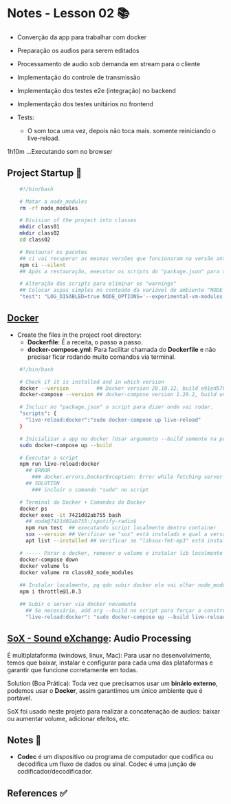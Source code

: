 # Notes - Lesson 02 📚

- Converção da app para trabalhar com docker
- Preparação os audios para serem editados
- Processamento de audio sob demanda em stream para o cliente
- Implementação do controle de transmissão
- Implementação dos testes e2e (integração) no backend
- Implementação dos testes unitários no frontend

- Tests:
  - O som toca uma vez, depois não toca mais. somente reiniciando o live-reload.

1h10m ...Executando som no browser

## Project Startup 🚧

```bash
    #!/bin/bash

    # Matar a node_modules
    rm -rf node_modules

    # Division of the project into classes
    mkdir class01
    mkdir class02
    cd class02

    # Restaurar os pacotes
    ## ci vai recuperar as mesmas versões que funcionaram na versão anterior
    npm ci --silent
    ## Após a restauração, executar os scripts do "package.json" para testar

    # Alteração dos scripts para eliminar os "warnings"
    ## Colocar aspas simples no conteúdo da variável de ambiente "NODE_OPTIONS"
    "test": "LOG_DISABLED=true NODE_OPTIONS='--experimental-vm-modules --no-warnings' jest --no-cache",
```

## [Docker](https://www.docker.com)

- Create the files in the project root directory:
  - **Dockerfile**: É a receita, o passo a passo.
  - **docker-compose.yml**: Para facilitar chamada do **Dockerfile** e não precisar ficar rodando muito comandos via terminal.

```bash
    #!/bin/bash

    # Check if it is installed and in which version
    docker --version         ## Docker version 20.10.12, build e91ed5707e
    docker-compose --version ## docker-compose version 1.29.2, build unknown

    # Incluir no "package.json" o script para dizer onde vai rodar.
    "scripts": {
      "live-reload:docker":"sudo docker-compose up live-reload"
    }

    # Inicializar a app no docker (Usar argumento --build somente na primeira vez):
    sudo docker-compose up --build

    # Executar o script
    npm run live-reload:docker
      ## ERROR 
        ### docker.errors.DockerException: Error while fetching server API version: ('Connection aborted.', PermissionError(13, 'Permission denied')
      ## SOLUTION
        ### incluir o comando "sudo" no script

    # Terminal do Docker + Comandos do Docker
    docker ps
    docker exec -it 7421d02ab755 bash
      ## node@7421d02ab755:/spotify-radio$
      npm run test  ## executando script localmente dentro container
      sox --version ## Verificar se "sox" está instalado e qual a versão
      apt list --installed ## Verificar se "libsox-fmt-mp3" está instalado e qual a versão

    # ----- Parar o docker, remover o volume e instalar lib localmente
    docker-compose down
    docker volume ls
    docker volume rm class02_node_modules
      
    ## Instalar localmente, pq qdo subir docker ele vai olhar node_modules local e já vai saber q tem essa lib
    npm i throttle@1.0.3

    ## Subir o server via docker novamente
      ## Se necessário, add arg --build no script para forçar a construção/reinicialização
      "live-reload:docker": "sudo docker-compose up --build live-reload"
```

## [SoX - Sound eXchange](http://sox.sourceforge.net): Audio Processing

É multiplataforma (windows, linux, Mac): Para usar no desenvolvimento, temos que baixar, instalar e configurar para cada uma das plataformas e garantir que funcione corretamente em todas.

Solution (Boa Prática): Toda vez que precisamos usar um **binário externo**, podemos usar o **Docker**, assim garantimos um único ambiente que é portável.

SoX foi usado neste projeto para realizar a concatenação de audios: baixar ou aumentar volume, adicionar efeitos, etc.

## Notes 📖

- **Codec** é um dispositivo ou programa de computador que codifica ou decodifica um fluxo de dados ou sinal. Codec é uma junção de codificador/decodificador.

## References ✅
